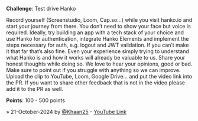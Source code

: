 **Challenge**: Test drive Hanko

Record yourself (Screenstudio, Loom, Cap.so…) while you visit hanko.io and start your journey from there. You don’t need to show your face but voice is required. Ideally, try building an app with a tech stack of your choice and use Hanko for authentication, integrate Hanko Elements and implement the steps necessary for auth, e.g. logout and JWT validation. If you can’t make it that far that’s also fine. Even your experience simply trying to understand what Hanko is and how it works will already be valuable to us. Share your honest thoughts while doing so. We love to hear your opinions, good or bad. Make sure to point out if you struggle with anything so we can improve. Upload the clip to YouTube, Loom, Google Drive… and put the video link into the PR. If you want to share other feedback that is not in the video please add it to the PR as well.

**Points**: 100 - 500 points

» 21-October-2024 by [@Khaan25](https://github.com/Khaan25) - [YouTube Link](https://www.youtube.com/watch?v=QKdqGSCNLa8)
